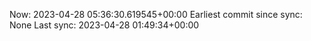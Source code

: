 Now: 2023-04-28 05:36:30.619545+00:00 Earliest commit since sync: None Last sync: 2023-04-28 01:49:34+00:00
